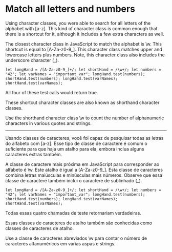 # Match all letters and numbers

Using character classes, you were able to search for all letters of the alphabet with [a-z]. This kind of character class is common enough that there is a shortcut for it, although it includes a few extra characters as well.

The closest character class in JavaScript to match the alphabet is \w. This shortcut is equal to [A-Za-z0-9_]. This character class matches upper and lowercase letters plus numbers. Note, this character class also includes the underscore character (_).

`let longHand = /[A-Za-z0-9_]+/;
let shortHand = /\w+/;
let numbers = "42";
let varNames = "important_var";
longHand.test(numbers);
shortHand.test(numbers);
longHand.test(varNames);
shortHand.test(varNames);`

All four of these test calls would return true.

These shortcut character classes are also known as shorthand character classes.

Use the shorthand character class \w to count the number of alphanumeric characters in various quotes and strings.

---

Usando classes de caracteres, você foi capaz de pesquisar todas as letras do alfabeto com [a-z]. Esse tipo de classe de caractere é comum o suficiente para que haja um atalho para ela, embora inclua alguns caracteres extras também.

A classe de caractere mais próxima em JavaScript para corresponder ao alfabeto é \w. Este atalho é igual a [A-Za-z0-9_]. Esta classe de caracteres combina letras maiúsculas e minúsculas mais números. Observe que essa classe de caractere também inclui o caractere de sublinhado (_).

`let longHand = /[A-Za-z0-9_]+/;
let shortHand = /\w+/;
let numbers = "42";
let varNames = "important_var";
longHand.test(numbers);
shortHand.test(numbers);
longHand.test(varNames);
shortHand.test(varNames);`

Todas essas quatro chamadas de teste retornariam verdadeiras.

Essas classes de caracteres de atalho também são conhecidas como classes de caracteres de atalho.

Use a classe de caracteres abreviados \w para contar o número de caracteres alfanuméricos em várias aspas e strings. 